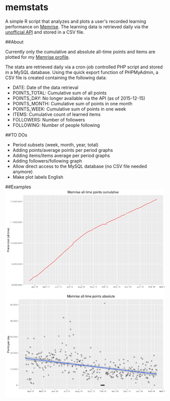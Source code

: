 # memstats

A simple R script that analyzes and plots a user's recorded learning performance on [Memrise](http://www.memrise.com). The learning data is
retrieved daily via the [unofficial API](https://github.com/carpiediem/memrise-enhancement-suite/wiki/Unofficial-Documentation-for-the-Memrise-API) and stored in a CSV file. 

##About

Currently only the cumulative and absolute all-time points and items are plotted for my [Memrise profile](http://www.memrise.com/user/mucx).

The stats are retrieved daily via a cron-job controlled PHP script and stored
in a MySQL database. Using the quick export function of PHPMyAdmin, a CSV file is created containing the following data:

* DATE:         Date of the data retrieval
* POINTS_TOTAL: Cumulative sum of all points
* POINTS_DAY:   No longer available via the API (as of 2015-12-15)
* POINTS_MONTH: Cumulative sum of points in one month
* POINTS_WEEK:  Cumulative sum of points in one week
* ITEMS:        Cumulative count of learned items
* FOLLOWERS:    Number of followers
* FOLLOWING:    Number of people following

##TO DOs
* Period subsets (week, month, year, total)
* Adding points/average points per period graphs
* Adding items/items average per period graphs
* Adding followers/following graph
* Allow direct access to the MySQL database (no CSV file needed anymore)
* Make plot labels English

##Examples
![Total points](./plots/points_total_cum.png)
![Total points](./plots/points_total_abs.png)
